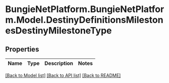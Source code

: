 # BungieNetPlatform.BungieNetPlatform.Model.DestinyDefinitionsMilestonesDestinyMilestoneType
## Properties

Name | Type | Description | Notes
------------ | ------------- | ------------- | -------------

[[Back to Model list]](../README.md#documentation-for-models) [[Back to API list]](../README.md#documentation-for-api-endpoints) [[Back to README]](../README.md)

